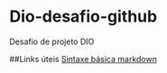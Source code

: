 # Dio-desafio-github
Desafio de projeto DIO

##Links úteis
[Sintaxe básica markdown](https://www.markdownguide.org)
